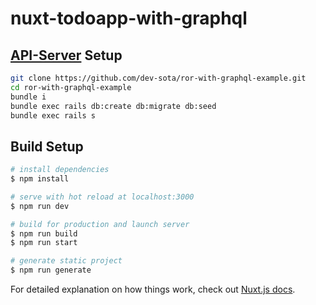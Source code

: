 # nuxt-todoapp-with-graphql

## [API-Server](https://github.com/dev-sota/ror-with-graphql-example) Setup


```bash
git clone https://github.com/dev-sota/ror-with-graphql-example.git
cd ror-with-graphql-example
bundle i
bundle exec rails db:create db:migrate db:seed 
bundle exec rails s
```


## Build Setup

```bash
# install dependencies
$ npm install

# serve with hot reload at localhost:3000
$ npm run dev

# build for production and launch server
$ npm run build
$ npm run start

# generate static project
$ npm run generate
```

For detailed explanation on how things work, check out [Nuxt.js docs](https://nuxtjs.org).
